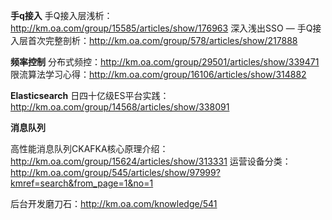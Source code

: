**手q接入**
手Q接入层浅析：http://km.oa.com/group/15585/articles/show/176963
深入浅出SSO — 手Q接入层首次完整剖析：http://km.oa.com/group/578/articles/show/217888

**频率控制**
分布式频控：http://km.oa.com/group/29501/articles/show/339471
限流算法学习心得：http://km.oa.com/group/16106/articles/show/314882

**Elasticsearch**
日四十亿级ES平台实践：http://km.oa.com/group/14568/articles/show/338091

**消息队列**

高性能消息队列CKAFKA核心原理介绍：http://km.oa.com/group/15624/articles/show/313331
运营设备分类：http://km.oa.com/group/545/articles/show/97999?kmref=search&from_page=1&no=1

后台开发磨刀石：http://km.oa.com/knowledge/541